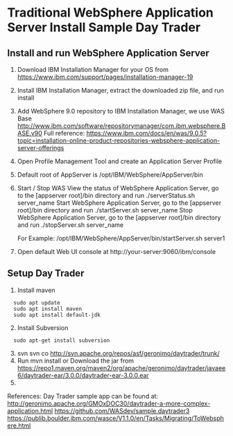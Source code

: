 # Traditional WebSphere Application Server Install Sample Day Trader  
  
  
  
## Install and run WebSphere Application Server

  1. Download IBM Installation Manager for your OS from https://www.ibm.com/support/pages/installation-manager-19
  2. Install IBM Installation Manager, extract the downloaded zip file, and run install
  3. Add WebSphere 9.0 repository to IBM Installation Manager, we use WAS Base http://www.ibm.com/software/repositorymanager/com.ibm.websphere.BASE.v90
     Full reference: https://www.ibm.com/docs/en/was/9.0.5?topic=installation-online-product-repositories-websphere-application-server-offerings
  4. Open Profile Management Tool and create an Application Server Profile
  5. Default root of AppServer is /opt/IBM/WebSphere/AppServer/bin
  6. Start / Stop WAS
     View the status of WebSphere Application Server, go to the [appserver root]/bin directory and run ./serverStatus.sh server_name
     Start WebSphere Application Server, go to the [appserver root]/bin directory and run ./startServer.sh server_name
     Stop WebSphere Application Server, go to the [appserver root]/bin directory and run ./stopServer.sh server_name
     
     For Example: /opt/IBM/WebSphere/AppServer/bin/startServer.sh server1
     
  6. Open default Web UI console at http://your-server:9060/ibm/console

## Setup Day Trader
  
  1. Install maven
```
  sudo apt update
  sudo apt install maven
  sudo apt install default-jdk
```
  2. Install Subversion
```
  sudo apt-get install subversion
```
  3. svn svn co http://svn.apache.org/repos/asf/geronimo/daytrader/trunk/
  4. Run mvn install or Download the jar from https://repo1.maven.org/maven2/org/apache/geronimo/daytrader/javaee6/daytrader-ear/3.0.0/daytrader-ear-3.0.0.ear
  5. 

  References:
  Day Trader sample app can be found at: http://geronimo.apache.org/GMOxDOC30/daytrader-a-more-complex-application.html 
  https://github.com/WASdev/sample.daytrader3
  https://publib.boulder.ibm.com/wasce/V1.1.0/en/Tasks/Migrating/ToWebsphere.html

